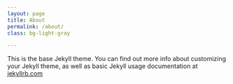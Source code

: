 ```yaml
---
layout: page
title: About
permalink: /about/
class: bg-light-gray

---
```


This is the base Jekyll theme. You can find out more info about customizing your Jekyll theme, as well as basic Jekyll usage documentation at [jekyllrb.com](http://jekyllrb.com/)
